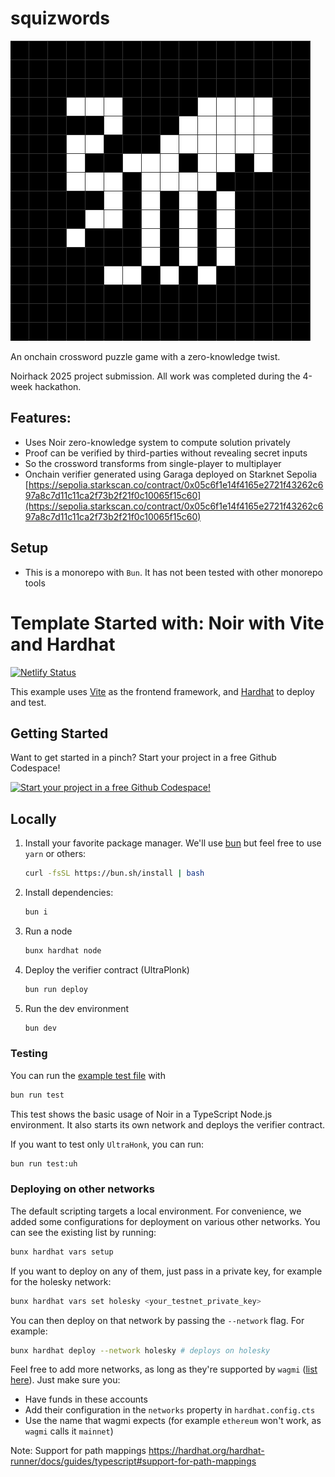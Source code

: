 # squizwords

![logo](./packages/squizword-vite/public/crossword_squid_template_7.png)

An onchain crossword puzzle game with a zero-knowledge twist.

Noirhack 2025 project submission. All work was completed during the 4-week hackathon.

## Features:

- Uses Noir zero-knowledge system to compute solution privately
- Proof can be verified by third-parties without revealing secret inputs
- So the crossword transforms from single-player to multiplayer
- Onchain verifier generated using Garaga deployed on Starknet Sepolia
  [https://sepolia.starkscan.co/contract/0x05c6f1e14f4165e2721f43262c697a8c7d11c11ca2f73b2f21f0c10065f15c60](https://sepolia.starkscan.co/contract/0x05c6f1e14f4165e2721f43262c697a8c7d11c11ca2f73b2f21f0c10065f15c60)

## Setup

- This is a monorepo with `Bun`. It has not been tested with other monorepo tools

# Template Started with: Noir with Vite and Hardhat

[![Netlify Status](https://api.netlify.com/api/v1/badges/e4bd1ebc-6be1-4ed2-8be8-18f70382ae22/deploy-status)](https://app.netlify.com/sites/noir-vite-hardhat/deploys)

This example uses [Vite](https://vite.dev/) as the frontend framework, and
[Hardhat](https://hardhat.org/) to deploy and test.

## Getting Started

Want to get started in a pinch? Start your project in a free Github Codespace!

[![Start your project in a free Github Codespace!](https://github.com/codespaces/badge.svg)](https://codespaces.new/noir-lang/noir-starter/tree/main)

## Locally

1. Install your favorite package manager. We'll use [bun](https://bun.sh/docs/installation) but feel
   free to use `yarn` or others:

   ```bash
   curl -fsSL https://bun.sh/install | bash
   ```

2. Install dependencies:

   ```bash
   bun i
   ```

3. Run a node

   ```bash
   bunx hardhat node
   ```

4. Deploy the verifier contract (UltraPlonk)

   ```bash
   bun run deploy
   ```

5. Run the dev environment

   ```bash
   bun dev
   ```

### Testing

You can run the [example test file](./test/index.test.ts) with

```bash
bun run test
```

This test shows the basic usage of Noir in a TypeScript Node.js environment. It also starts its own
network and deploys the verifier contract.

If you want to test only `UltraHonk`, you can run:

```bash
bun run test:uh
```

### Deploying on other networks

The default scripting targets a local environment. For convenience, we added some configurations for
deployment on various other networks. You can see the existing list by running:

```bash
bunx hardhat vars setup
```

If you want to deploy on any of them, just pass in a private key, for example for the holesky
network:

```bash
bunx hardhat vars set holesky <your_testnet_private_key>
```

You can then deploy on that network by passing the `--network` flag. For example:

```bash
bunx hardhat deploy --network holesky # deploys on holesky
```

Feel free to add more networks, as long as they're supported by `wagmi`
([list here](https://wagmi.sh/react/api/chains#available-chains)). Just make sure you:

- Have funds in these accounts
- Add their configuration in the `networks` property in `hardhat.config.cts`
- Use the name that wagmi expects (for example `ethereum` won't work, as `wagmi` calls it `mainnet`)

Note: Support for path mappings
https://hardhat.org/hardhat-runner/docs/guides/typescript#support-for-path-mappings
